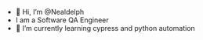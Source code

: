 - 👋 Hi, I’m @Nealdelph
- I am a Software QA Engineer
- 🌱 I’m currently learning cypress and python automation 
